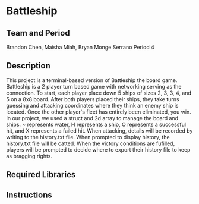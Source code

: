 # Battleship

## Team and Period
Brandon Chen, Maisha Miah, Bryan Monge Serrano Period 4

## Description
This project is a terminal-based version of Battleship the board game. Battleship is a 2 player turn based game with networking serving as the connection. To start, each player place down 5 ships of sizes 2, 3, 3, 4, and 5 on a 8x8 board. After both players placed their ships, they take turns guessing and attacking coordinates where they think an enemy ship is located. Once the other player's fleet has entirely been eliminated, you win. In our project, we used a struct and 2d array to manage the board and ships. ~ represents water, H represents a ship, O represents a successful hit, and X represents a failed hit. When attacking, details will be recorded by writing to the history.txt file. When prompted to display history, the history.txt file will be catted. When the victory conditions are fufilled, players will be prompted to decide where to export their history file to keep as bragging rights.

## Required Libraries

## Instructions
